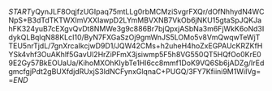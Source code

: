 $START$yQynJLF8OqjfzUGIpaq75mtLLg0rbMCMziSvgrFXQr/dOfNhhydN4WCNpS+B3dTdTKTWXImVXXIawpD2LYmMBVXNB7VkOb6jNKU15gtaSpJQKJahFK324yuB7cEXgvQvDt8NMWe3g9c886Br7bjQpxjASbNa3m6FjWkK6oNd3IdykQLBqlqN88KLcI10/ByN7FXGaSzOj9gmWnJS5LOMo5v8VmQwqwTeWjTTEU5nrTjdL/7gnXrcaIkcjwD9D1/JQW42CMs+h2uheH4hoZxEGPAUcKRZKfHYSk4vhf3OuAKhlf5GavUl2HrZiPFmX3jsiwmp5F5h8VG550QT5HQfOo0KrE09E2Gy57BkEOUaUa/KihoMXOhKIybTe1Hl6cc8mmf1DoK9VQ6Sb6jADZg/IrEdgmcfgjPdt2gBUXfdjdRUxjS3ldNCFynxGlqnaC+PUGQ/3FY7Kfiini9M1WiIVg==$END$